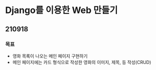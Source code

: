 # Django를 이용한 Web 만들기

## 210918

### 목표

- 영화 목록이 나오는 메인 페이지 구현하기
- 메인 페이지에는 카드 형식으로 작성한 영화의 이미지, 제목, 등 작성(CRUD)

